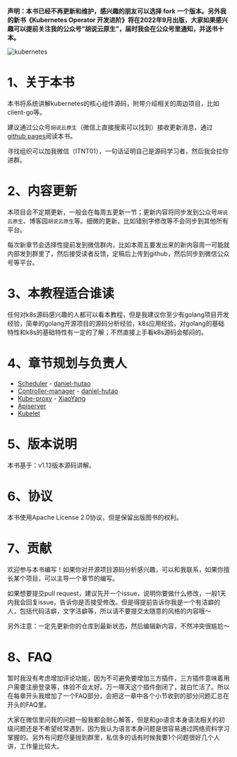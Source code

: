 **声明：本书已经不再更新和维护，感兴趣的朋友可以选择 fork 一个版本。另外我的新书《Kubernetes Operator 开发进阶》将在2022年9月出版，大家如果感兴趣可以提前关注我的公众号“胡说云原生”，届时我会在公众号里通知，并送书十本。**

![kubernetes](./image/k8s-source-code.png)

# 1、关于本书

本书将系统讲解kubernetes的核心组件源码，附带介绍相关的周边项目，比如client-go等。

建议通过公众号`胡说云原生`（微信上直接搜索可以找到）接收更新消息，通过[<u>github pages</u>](https://daniel-hutao.github.io/k8s-source-code-analysis/)阅读本书。

寻找组织可以加我微信（ITNT01），一句话证明自己是源码学习者，然后我会拉你进群。

# 2、内容更新

本项目会不定期更新，一般会在每周五更新一节；更新内容将同步发到公众号`胡说云原生`、博客园`胡说云原生`等。细微的更新，比如错别字修改等不会同步到其他所有平台。

每次新章节会选择性提前发到微信群内，比如本周五要发出来的新内容周一可能就内部发到群里了，然后接受读者反馈，定稿后上传到github，然后同步到微信公众号等平台。

# 3、本教程适合谁读

任何对k8s源码感兴趣的人都可以看本教程，但是我建议你至少有golang项目开发经验，简单的golang开源项目的源码分析经验，k8s应用经验，对golang的基础特性和k8s的基础特性有一定的了解；不然直接上手看k8s源码会郁闷的。

# 4、章节规划与负责人

- [Scheduler](core/scheduler/README.md) - [daniel-hutao](https://github.com/daniel-hutao)
- [Controller-manager](core/controller-manager/README.md)  - [daniel-hutao](https://github.com/daniel-hutao)
- [Kube-proxy](core/kube-proxy/README.md) - [XiaoYang](https://github.com/gotoolkits)
- [Apiserver](core/apiserver/README.md)
- [Kubelet](core/kubelet/README.md)

# 5、版本说明

本书基于：v1.13版本源码讲解。

# 6、协议

本书使用Apache License 2.0协议，但是保留出版图书的权利。

# 7、贡献

欢迎参与本书编写！如果你对开源项目源码分析感兴趣，可以和我联系，如果你擅长某个项目，可以主导一个章节的编写。

如果想要提交pull request，建议先开一个issue，说明你要做什么修改，一般1天内我会回复issue，告诉你是否接受修改。但是得提前告诉你我是一个有洁癖的人，包括代码洁癖，文字洁癖等，所以请不要提交太随意的风格的内容哦～

另外注意：一定先更新你的仓库到最新状态，然后编辑新内容，不然冲突很尴尬～

# 8、FAQ

暂时我没有考虑增加评论功能，因为不可避免要增加三方插件，三方插件意味着用户需要注册登录等，体验不会太好。万一哪天这个插件倒闭了，就白忙活了。所以在每章开头我增加了一个FAQ部分，会把这一章中各个小节收到的部分问题汇总在开头的FAQ里。

大家在微信里问我的问题一般我都会耐心解答，但是和go语言本身语法相关的初级问题还是不希望经常遇到，因为我认为语言本身问题是很容易通过网络资料学习掌握的。另外有问题尽量抛到群里，私信多的话有时候我要1个问题很好几个人讲，工作量比较大。

